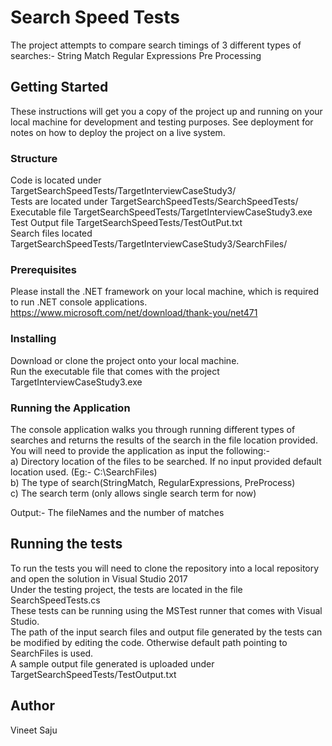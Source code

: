 # Search Speed Tests

The project attempts to compare search timings of 3 different types of searches:-
  String Match
  Regular Expressions
  Pre Processing

## Getting Started

These instructions will get you a copy of the project up and running on your local machine for development and testing purposes. See deployment for notes on how to deploy the project on a live system.

### Structure
Code is located under TargetSearchSpeedTests/TargetInterviewCaseStudy3/ <br>
Tests are located under TargetSearchSpeedTests/SearchSpeedTests/ <br>
Executable file TargetSearchSpeedTests/TargetInterviewCaseStudy3.exe <br>
Test Output file TargetSearchSpeedTests/TestOutPut.txt <br>
Search files located TargetSearchSpeedTests/TargetInterviewCaseStudy3/SearchFiles/

### Prerequisites

Please install the .NET framework on your local machine, which is required to run .NET console applications.
https://www.microsoft.com/net/download/thank-you/net471

### Installing
Download or clone the project onto your local machine. <br>
Run the executable file that comes with the project TargetInterviewCaseStudy3.exe

### Running the Application
The console application walks you through running different types of searches and returns the results of the search in the file location
provided.<br>
You will need to provide the application as input the following:-<br>
  a) Directory location of the files to be searched. If no input provided default location used. (Eg:- C:\SearchFiles)<br>
  b) The type of search(StringMatch, RegularExpressions, PreProcess)<br>
  c) The search term (only allows single search term for now)<br>
 
 Output:-
 The fileNames and the number of matches

## Running the tests
To run the tests you will need to clone the repository into a local repository and open the solution in Visual Studio 2017<br>
Under the testing project, the tests are located in the file SearchSpeedTests.cs<br>
These tests can be running using the MSTest runner that comes with Visual Studio.<br>
The path of the input search files and output file generated by the tests can be modified by editing the code. Otherwise default path pointing to SearchFiles is used.<br>
A sample output file generated is uploaded under TargetSearchSpeedTests/TestOutput.txt<br>

## Author
Vineet Saju



